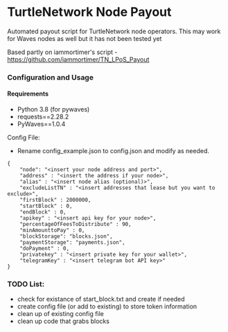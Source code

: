 # TurtleNetwork Node Payout

Automated payout script for TurtleNetwork node operators. This may work for Waves nodes as well but it has not been 
tested yet

Based partly on iammortimer's script - https://github.com/iammortimer/TN_LPoS_Payout

### Configuration and Usage

#### Requirements
- Python 3.8 (for pywaves)  
- requests==2.28.2  
- PyWaves==1.0.4  



Config File: 
- Rename config_example.json to config.json and modify as needed. 

```
{
    "node": "<insert your node address and port>",
    "address" : "<insert the address if your node>",
    "alias" : "<insert node alias (optional)>",
    "excludeListTN" : "<insert addresses that lease but you want to exclude>",
    "firstBlock" : 2000000,
    "startBlock" : 0,
    "endBlock" : 0,
    "apikey" : "<insert api key for your node>",
    "percentageOfFeesToDistribute" : 90,
    "minAmounttoPay" : 0,
    "blockStorage": "blocks.json",
    "paymentStorage": "payments.json",
    "doPayment" : 0,
    "privatekey" : "<insert private key for your wallet>",
    "telegramKey" : "<insert telegram bot API key>"
}
```

### TODO List:
- check for existance of start_block.txt and create if needed
- create config file (or add to existing) to store token information
- clean up of existing config file
- clean up code that grabs blocks
